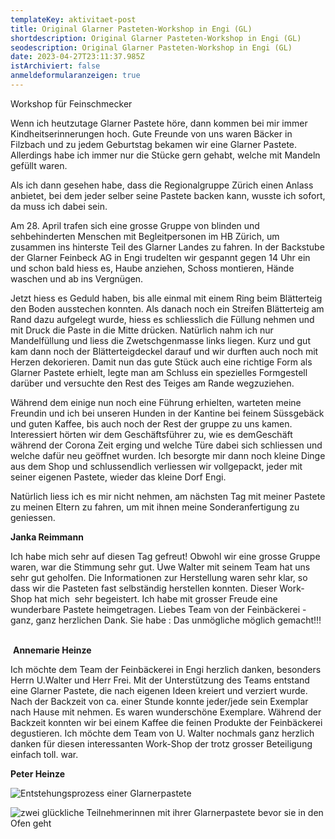 ```yaml
---
templateKey: aktivitaet-post
title: Original Glarner Pasteten-Workshop in Engi (GL)
shortdescription: Original Glarner Pasteten-Workshop in Engi (GL)
seodescription: Original Glarner Pasteten-Workshop in Engi (GL)
date: 2023-04-27T23:11:37.985Z
istArchiviert: false
anmeldeformularanzeigen: true
---
```

<!--StartFragment-->

Workshop für Feinschmecker

Wenn ich heutzutage Glarner Pastete höre, dann kommen bei mir immer Kindheitserinnerungen hoch. Gute Freunde von uns waren Bäcker in Filzbach und zu jedem Geburtstag bekamen wir eine Glarner Pastete. Allerdings habe ich immer nur die Stücke gern gehabt, welche mit Mandeln gefüllt waren.

Als ich dann gesehen habe, dass die Regionalgruppe Zürich einen Anlass anbietet, bei dem jeder selber seine Pastete backen kann, wusste ich sofort, da muss ich dabei sein.

Am 28. April trafen sich eine grosse Gruppe von blinden und sehbehinderten Menschen mit Begleitpersonen im HB Zürich, um zusammen ins hinterste Teil des Glarner Landes zu fahren. In der Backstube der Glarner Feinbeck AG in Engi trudelten wir gespannt gegen 14 Uhr ein und schon bald hiess es, Haube anziehen, Schoss montieren, Hände waschen und ab ins Vergnügen.

Jetzt hiess es Geduld haben, bis alle einmal mit einem Ring beim Blätterteig den Boden ausstechen konnten. Als danach noch ein Streifen Blätterteig am Rand dazu aufgelegt wurde, hiess es schliesslich die Füllung nehmen und mit Druck die Paste in die Mitte drücken. Natürlich nahm ich nur Mandelfüllung und liess die Zwetschgenmasse links liegen. Kurz und gut kam dann noch der Blätterteigdeckel darauf und wir durften auch noch mit Herzen dekorieren. Damit nun das gute Stück auch eine richtige Form als Glarner Pastete erhielt, legte man am Schluss ein spezielles Formgestell darüber und versuchte den Rest des Teiges am Rande wegzuziehen.

Während dem einige nun noch eine Führung erhielten, warteten meine Freundin und ich bei unseren Hunden in der Kantine bei feinem Süssgebäck und guten Kaffee, bis auch noch der Rest der gruppe zu uns kamen. Interessiert hörten wir dem Geschäftsführer zu, wie es demGeschäft während der Corona Zeit erging und welche Türe dabei sich schliessen und welche dafür neu geöffnet wurden. Ich besorgte mir dann noch kleine Dinge aus dem Shop und schlussendlich verliessen wir vollgepackt, jeder mit seiner eigenen Pastete, wieder das kleine Dorf Engi.

Natürlich liess ich es mir nicht nehmen, am nächsten Tag mit meiner Pastete zu meinen Eltern zu fahren, um mit ihnen meine Sonderanfertigung zu geniessen.

**Janka Reimmann**

<!--StartFragment-->

Ich habe mich sehr auf diesen Tag gefreut! Obwohl wir eine grosse Gruppe waren, war die Stimmung sehr gut. Uwe Walter mit seinem Team hat uns sehr gut geholfen. Die Informationen zur Herstellung waren sehr klar, so dass wir die Pasteten fast selbständig herstellen konnten. Dieser Work-Shop hat mich  sehr begeistert. Ich habe mit grosser Freude eine wunderbare Pastete heimgetragen. Liebes Team von der Feinbäckerei - ganz, ganz herzlichen Dank. Sie habe : Das unmögliche möglich gemacht!!!  

 **Annemarie Heinze**

<!--EndFragment-->

<!--StartFragment-->

Ich möchte dem Team der Feinbäckerei in Engi herzlich danken, besonders Herrn U.Walter und Herr Frei.
Mit der Unterstützung des Teams entstand  eine Glarner Pastete, die nach eigenen Ideen kreiert und verziert wurde.
Nach der Backzeit von ca. einer Stunde konnte jeder/jede sein Exemplar nach Hause mit nehmen. Es waren wunderschöne Exemplare.
Während der Backzeit konnten wir bei einem Kaffee die feinen Produkte der
Feinbäckerei degustieren.
Ich möchte dem Team von U. Walter nochmals ganz herzlich danken für diesen interessanten Work-Shop der trotz grosser Beteiligung einfach toll. war.

**P﻿eter Heinze**

<!--EndFragment-->

![Entstehungsprozess einer Glarnerpastete](/uploads/28.4.flarner-pastete1.jpg)

![zwei glückliche Teilnehmerinnen mit ihrer Glarnerpastete bevor sie in den Ofen geht](/uploads/28.4.glarner-pastete2.png)

<!--EndFragment-->
